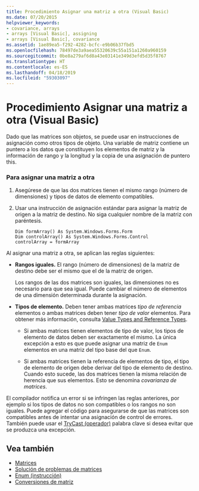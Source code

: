 ```yaml
---
title: Procedimiento Asignar una matriz a otra (Visual Basic)
ms.date: 07/20/2015
helpviewer_keywords:
- covariance, arrays
- arrays [Visual Basic], assigning
- arrays [Visual Basic], covariance
ms.assetid: 1ae89ea5-f292-4282-bcfc-e9b06b37fbd5
ms.openlocfilehash: 78497de3a9aea55320639c55a151a1260a960159
ms.sourcegitcommit: 0be8a279af6d8a43e03141e349d3efd5d35f8767
ms.translationtype: HT
ms.contentlocale: es-ES
ms.lasthandoff: 04/18/2019
ms.locfileid: "59303097"
---
```

# <a name="how-to-assign-one-array-to-another-array-visual-basic"></a>Procedimiento Asignar una matriz a otra (Visual Basic)
Dado que las matrices son objetos, se puede usar en instrucciones de asignación como otros tipos de objeto. Una variable de matriz contiene un puntero a los datos que constituyen los elementos de matriz y la información de rango y la longitud y la copia de una asignación de puntero this.  
  
### <a name="to-assign-one-array-to-another-array"></a>Para asignar una matriz a otra  
  
1. Asegúrese de que las dos matrices tienen el mismo rango (número de dimensiones) y tipos de datos de elemento compatibles.  
  
2. Usar una instrucción de asignación estándar para asignar la matriz de origen a la matriz de destino. No siga cualquier nombre de la matriz con paréntesis.  
  
    ```  
    Dim formArray() As System.Windows.Forms.Form  
    Dim controlArray() As System.Windows.Forms.Control  
    controlArray = formArray  
    ```  
  
 Al asignar una matriz a otra, se aplican las reglas siguientes:  
  
-   **Rangos iguales.** El rango (número de dimensiones) de la matriz de destino debe ser el mismo que el de la matriz de origen.  
  
     Los rangos de las dos matrices son iguales, las dimensiones no es necesario para que sea igual. Puede cambiar el número de elementos de una dimensión determinada durante la asignación.  
  
-   **Tipos de elemento.** Deben tener ambas matrices *tipo de referencia* elementos o ambas matrices deben tener *tipo de valor* elementos. Para obtener más información, consulta [Value Types and Reference Types](../../../../visual-basic/programming-guide/language-features/data-types/value-types-and-reference-types.md).  
  
    -   Si ambas matrices tienen elementos de tipo de valor, los tipos de elemento de datos deben ser exactamente el mismo. La única excepción a esto es que puede asignar una matriz de `Enum` elementos en una matriz del tipo base del que `Enum`.  
  
    -   Si ambas matrices tienen la referencia de elementos de tipo, el tipo de elemento de origen debe derivar del tipo de elemento de destino. Cuando esto sucede, las dos matrices tienen la misma relación de herencia que sus elementos. Esto se denomina *covarianza de matrices*.  
  
 El compilador notifica un error si se infringen las reglas anteriores, por ejemplo si los tipos de datos no son compatibles o los rangos no son iguales. Puede agregar el código para asegurarse de que las matrices son compatibles antes de intentar una asignación de control de errores. También puede usar el [TryCast (operador)](../../../../visual-basic/language-reference/operators/trycast-operator.md) palabra clave si desea evitar que se produzca una excepción.  
  
## <a name="see-also"></a>Vea también

- [Matrices](../../../../visual-basic/programming-guide/language-features/arrays/index.md)
- [Solución de problemas de matrices](../../../../visual-basic/programming-guide/language-features/arrays/troubleshooting-arrays.md)
- [Enum (instrucción)](../../../../visual-basic/language-reference/statements/enum-statement.md)
- [Conversiones de matriz](../../../../visual-basic/programming-guide/language-features/data-types/array-conversions.md)
